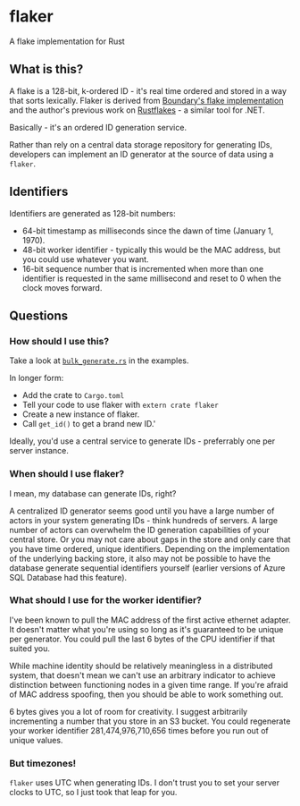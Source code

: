 # flaker

A flake implementation for Rust

## What is this?

A flake is a 128-bit, k-ordered ID - it's real time ordered and stored in a way that sorts lexically. Flaker is derived from [Boundary's flake implementation][1] and the author's previous work on [Rustflakes][2] - a similar tool for .NET.

Basically - it's an ordered ID generation service.

Rather than rely on a central data storage repository for generating IDs, developers can implement an ID generator at the source of data using a `flaker`.

## Identifiers

Identifiers are generated as 128-bit numbers:

* 64-bit timestamp as milliseconds since the dawn of time (January 1, 1970).
* 48-bit worker identifier - typically this would be the MAC address, but you could use whatever you want.
* 16-bit sequence number that is incremented when more than one identifier is requested in the same millisecond and reset to 0 when the clock moves forward.

## Questions

### How should I use this?

Take a look at [`bulk_generate.rs`][3] in the examples. 

In longer form:

* Add the crate to `Cargo.toml`
* Tell your code to use flaker with `extern crate flaker`
* Create a new instance of flaker.
* Call `get_id()` to get a brand new ID.'

Ideally, you'd use a central service to generate IDs - preferrably one per server instance.

### When should I use flaker?

I mean, my database can generate IDs, right?

A centralized ID generator seems good until you have a large number of actors in your system generating IDs - think hundreds of servers. A large number of actors can overwhelm the ID generation capabilities of your central store. Or you may not care about gaps in the store and only care that you have time ordered, unique identifiers. Depending on the implementation of the underlying backing store, it also may not be possible to have the database generate sequential identifiers yourself (earlier versions of Azure SQL Database had this feature).

### What should I use for the worker identifier?

I've been known to pull the MAC address of the first active ethernet adapter. It doesn't matter what you're using so long as it's guaranteed to be unique per generator. You could pull the last 6 bytes of the CPU identifier if that suited you.

While machine identity should be relatively meaningless in a distributed system, that doesn't mean we can't use an arbitrary indicator to achieve distinction between functioning nodes in a given time range. If you're afraid of MAC address spoofing, then you should be able to work something out.

6 bytes gives you a lot of room for creativity. I suggest arbitrarily incrementing a number that you store in an S3 bucket. You could regenerate your worker identifier 281,474,976,710,656 times before you run out of unique values. 

### But timezones!

`flaker` uses UTC when generating IDs. I don't trust you to set your server clocks to UTC, so I just took that leap for you.

[1]: https://github.com/boundary/flake
[2]: https://github.com/peschkaj/rustflakes
[3]: https://github.com/peschkaj/flaker/blob/master/examples/bulk_generate.rs